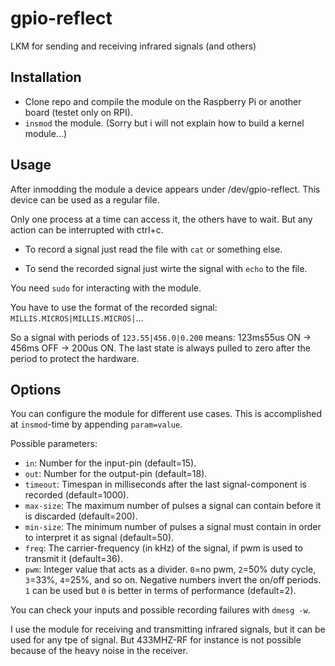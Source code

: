 # gpio-reflect
LKM for sending and receiving infrared signals (and others)

## Installation
* Clone repo and compile the module on the Raspberry Pi or another board (testet only on RPI).
* `insmod` the module. (Sorry but i will not explain how to build a kernel module...)

## Usage

After inmodding the module a device appears under /dev/gpio-reflect.
This device can be used as a regular file.

Only one process at a time can access it, the others have to wait. But any action can be interrupted with ctrl+c.

* To record a signal just read the file with `cat` or something else.

* To send the recorded signal just wirte the signal with `echo` to the file.

You need `sudo` for interacting with the module.

You have to use the format of the recorded signal: 
`MILLIS.MICROS|MILLIS.MICROS|`...

So a signal with periods of `123.55|456.0|0.200` means: 123ms55us ON -> 456ms OFF -> 200us ON.
The last state is always pulled to zero after the period to protect the hardware.

## Options

You can configure the module for different use cases.
This is accomplished at `insmod`-time by appending `param=value`.

Possible parameters:

* `in`: Number for the input-pin (default=15).
* `out`: Number for the output-pin (default=18).
* `timeout`: Timespan in milliseconds after the last signal-component is recorded (default=1000).
* `max-size`: The maximum number of pulses a signal can contain before it is discarded (default=200).
* `min-size`: The minimum number of pulses a signal must contain in order to interpret it as signal (default=50).
* `freq`: The carrier-frequency (in kHz) of the signal, if pwm is used to transmit it (default=36).
* `pwm`: Integer value that acts as a divider. `0`=no pwm, `2`=50% duty cycle, `3`=33%, `4`=25%, and so on. Negative numbers invert the on/off periods. `1` can be used but `0` is better in terms of performance (default=2). 

You can check your inputs and possible recording failures with `dmesg -w`.


I use the module for receiving and transmitting infrared signals, but it can be used for any tpe of signal. But 433MHZ-RF for instance is not possible because of the heavy noise in the receiver.



